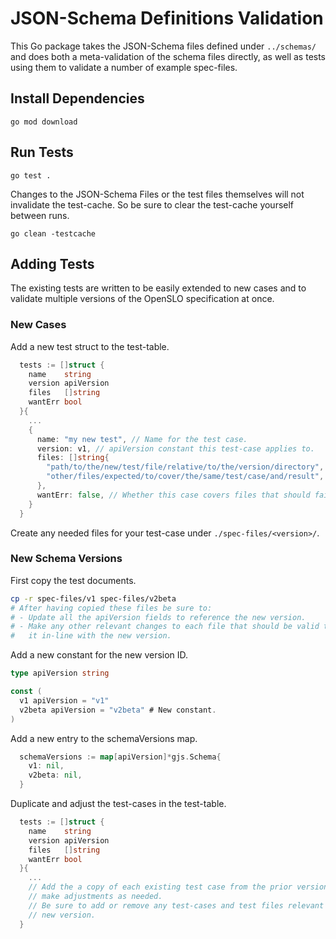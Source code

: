# JSON-Schema Definitions Validation

This Go package takes the JSON-Schema files defined under `../schemas/` and
does both a meta-validation of the schema files directly, as well as tests
using them to validate a number of example spec-files.

## Install Dependencies

`go mod download`

## Run Tests

`go test .`

Changes to the JSON-Schema Files or the test files themselves will not
invalidate the test-cache. So be sure to clear the test-cache yourself between
runs.

`go clean -testcache`

## Adding Tests

The existing tests are written to be easily extended to new cases and to
validate multiple versions of the OpenSLO specification at once.

### New Cases

Add a new test struct to the test-table.

```go
  tests := []struct {
    name    string
    version apiVersion
    files   []string
    wantErr bool
  }{
    ...
    {
      name: "my new test", // Name for the test case.
      version: v1, // apiVersion constant this test-case applies to.
      files: []string{
        "path/to/the/new/test/file/relative/to/the/version/directory",
        "other/files/expected/to/cover/the/same/test/case/and/result",
      },
      wantErr: false, // Whether this case covers files that should fail validation.
    }
  }
```

Create any needed files for your test-case under `./spec-files/<version>/`.

### New Schema Versions

First copy the test documents.

```bash
cp -r spec-files/v1 spec-files/v2beta
# After having copied these files be sure to:
# - Update all the apiVersion fields to reference the new version.
# - Make any other relevant changes to each file that should be valid to bring
#   it in-line with the new version.
```

Add a new constant for the new version ID.

```go
type apiVersion string

const (
  v1 apiVersion = "v1"
  v2beta apiVersion = "v2beta" # New constant.
)
```

Add a new entry to the schemaVersions map.

```go
  schemaVersions := map[apiVersion]*gjs.Schema{
    v1: nil,
    v2beta: nil,
  }
```

Duplicate and adjust the test-cases in the test-table.

```go
  tests := []struct {
    name    string
    version apiVersion
    files   []string
    wantErr bool
  }{
    ...
    // Add the a copy of each existing test case from the prior version and
    // make adjustments as needed.
    // Be sure to add or remove any test-cases and test files relevant to the
    // new version.
  }
```
